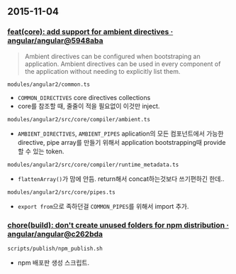## 2015-11-04

### [feat(core): add support for ambient directives · angular/angular@5948aba](https://github.com/angular/angular/commit/5948abab7ae39f558758c52508c66a52bafa9ad8)

>Ambient directives can be configured when bootstraping an application.
Ambient directives can be used in every component of the application without
needing to explicitly list them.

`modules/angular2/common.ts`

- `COMMON_DIRECTIVES` core directives collections
- core를 참조할 때, 줄줄이 적을 필요없이 이것만 inject.

`modules/angular2/src/core/compiler/ambient.ts`

- `AMBIENT_DIRECTIVES`, `AMBIENT_PIPES` aplication의 모든 컴포넌트에서 가능한 directive, pipe array를 만들기 위해서 application bootstrapping때 provide할 수 있는 token.

`modules/angular2/src/core/compiler/runtime_metadata.ts`

- `flattenArray()`가 맘에 안듬. return해서 concat하는것보다 쓰기편하긴 한데..

`modules/angular2/src/core/pipes.ts`

- `export from`으로 족하던걸 `COMMON_PIPES`를 위해서 import 추가.


### [chore(build): don't create unused folders for npm distribution · angular/angular@c262bda](https://github.com/angular/angular/commit/c262bda1d39ecbbf762d2156e4e2295213f9404b)

`scripts/publish/npm_publish.sh`

- npm 배포판 생성 스크립트.